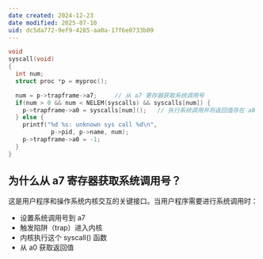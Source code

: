 ```yaml
---
date created: 2024-12-23
date modified: 2025-07-10
uid: dc5da772-9ef9-4285-aa0a-17f6e0733b09
---
```

```c
void
syscall(void)
{
  int num;
  struct proc *p = myproc();

  num = p->trapframe->a7;     // 从 a7 寄存器获取系统调用号
  if(num > 0 && num < NELEM(syscalls) && syscalls[num]) {
    p->trapframe->a0 = syscalls[num]();   // 执行系统调用并将返回值存在 a0
  } else {
    printf("%d %s: unknown sys call %d\n",
            p->pid, p->name, num);
    p->trapframe->a0 = -1;
  }
}
```

## 为什么从 a7 寄存器获取系统调用号？

这是用户程序和操作系统内核交互的关键接口。当用户程序需要进行系统调用时：

- 设置系统调用号到 a7
- 触发陷阱（trap）进入内核
- 内核执行这个 syscall() 函数
- 从 a0 获取返回值
